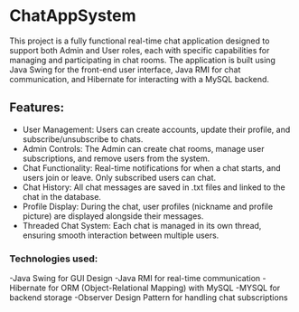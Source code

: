 # ChatAppSystem
This project is a fully functional real-time chat application designed to support both Admin and User roles, each with specific capabilities for managing and participating in chat rooms. The application is built using Java Swing for the front-end user interface, Java RMI for chat communication, and Hibernate for interacting with a MySQL backend.

## Features:
- User Management: Users can create accounts, update their profile, and subscribe/unsubscribe to chats.
- Admin Controls: The Admin can create chat rooms, manage user subscriptions, and remove users from the system.
- Chat Functionality: Real-time notifications for when a chat starts, and users join or leave. Only subscribed users can chat.
- Chat History: All chat messages are saved in .txt files and linked to the chat in the database.
- Profile Display: During the chat, user profiles (nickname and profile picture) are displayed alongside their messages.
- Threaded Chat System: Each chat is managed in its own thread, ensuring smooth interaction between multiple users.

### Technologies used:
-Java Swing for GUI Design
-Java RMI for real-time communication
-Hibernate for ORM (Object-Relational Mapping) with MySQL
-MYSQL for backend storage
-Observer Design Pattern for handling chat subscriptions
